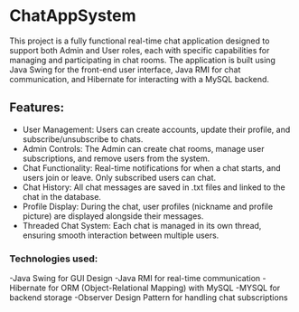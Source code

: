 # ChatAppSystem
This project is a fully functional real-time chat application designed to support both Admin and User roles, each with specific capabilities for managing and participating in chat rooms. The application is built using Java Swing for the front-end user interface, Java RMI for chat communication, and Hibernate for interacting with a MySQL backend.

## Features:
- User Management: Users can create accounts, update their profile, and subscribe/unsubscribe to chats.
- Admin Controls: The Admin can create chat rooms, manage user subscriptions, and remove users from the system.
- Chat Functionality: Real-time notifications for when a chat starts, and users join or leave. Only subscribed users can chat.
- Chat History: All chat messages are saved in .txt files and linked to the chat in the database.
- Profile Display: During the chat, user profiles (nickname and profile picture) are displayed alongside their messages.
- Threaded Chat System: Each chat is managed in its own thread, ensuring smooth interaction between multiple users.

### Technologies used:
-Java Swing for GUI Design
-Java RMI for real-time communication
-Hibernate for ORM (Object-Relational Mapping) with MySQL
-MYSQL for backend storage
-Observer Design Pattern for handling chat subscriptions
